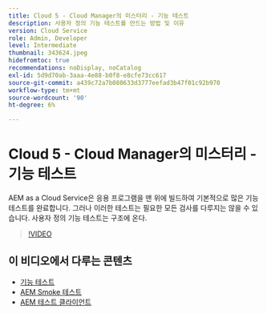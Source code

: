 ```yaml
---
title: Cloud 5 - Cloud Manager의 미스터리 - 기능 테스트
description: 사용자 정의 기능 테스트를 만드는 방법 및 이유
version: Cloud Service
role: Admin, Developer
level: Intermediate
thumbnail: 343624.jpeg
hidefromtoc: true
recommendations: noDisplay, noCatalog
exl-id: 5d9d70ab-3aaa-4e88-b0f8-e8cfe73cc617
source-git-commit: a439c72a7b080633d3777eefad3b47f01c92b970
workflow-type: tm+mt
source-wordcount: '90'
ht-degree: 6%

---
```


# Cloud 5 - Cloud Manager의 미스터리 - 기능 테스트

AEM as a Cloud Service은 응용 프로그램을 맨 위에 빌드하여 기본적으로 많은 기능 테스트를 완료합니다. 그러나 이러한 테스트는 필요한 모든 검사를 다루지는 않을 수 있습니다. 사용자 정의 기능 테스트는 구조에 온다.

>[!VIDEO](https://video.tv.adobe.com/v/343624?quality=12&learn=on)

## 이 비디오에서 다루는 콘텐츠

+ [기능 테스트](https://experienceleague.adobe.com/docs/experience-manager-cloud-service/content/implementing/using-cloud-manager/test-results/functional-testing.html)
+ [AEM Smoke 테스트](https://github.com/adobe/aem-test-samples/)
+ [AEM 테스트 클라이언트](https://github.com/adobe/aem-testing-clients/)

